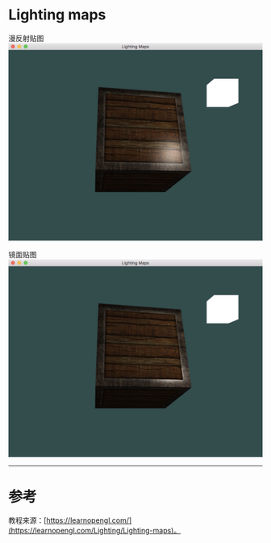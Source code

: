 # Lighting maps 

漫反射贴图
![LightingMaps1.png](../LightingMaps1.png)

镜面贴图
![LightingMaps2.png](../LightingMaps2.png)


---


# 参考
教程来源：[https://learnopengl.com/](https://learnopengl.com/Lighting/Lighting-maps)。